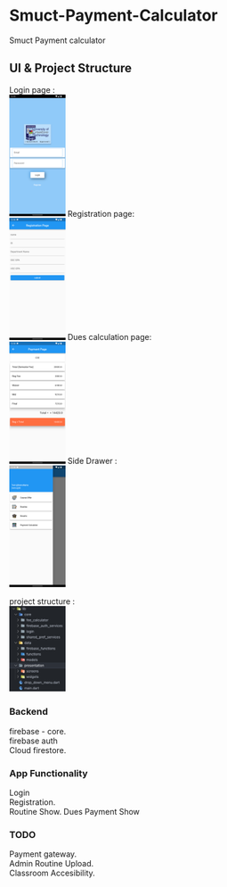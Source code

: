 # Smuct-Payment-Calculator
Smuct Payment calculator

## UI & Project Structure
Login page :  
<img src="https://github.com/momin-mostafa/Smuct-Payment-Calculator/blob/main/Screenshot_1671691998.png"  width="20%" height="20%">
Registration page:  
<img src="https://github.com/momin-mostafa/Smuct-Payment-Calculator/blob/main/Screenshot_1671692173.png"  width="20%" height="20%">
Dues calculation page:  
<img src="https://github.com/momin-mostafa/Smuct-Payment-Calculator/blob/main/Screenshot_1671692290.png"  width="20%" height="20%">
Side Drawer :  
<img src="https://github.com/momin-mostafa/Smuct-Payment-Calculator/blob/main/Screenshot_1671692280.png"  width="20%" height="20%">

project structure :  
<img src="https://github.com/momin-mostafa/Smuct-Payment-Calculator/blob/main/Screenshot%202022-12-22%20at%2012.59.56%20PM.png"  width="20%" height="20%">

### Backend
  firebase - core.  
  firebase auth   
  Cloud firestore.  

### App Functionality 
  Login  
  Registration.  
  Routine Show. 
  Dues Payment Show  

### TODO
  Payment gateway.  
  Admin Routine Upload.  
  Classroom Accesibility.  
  
